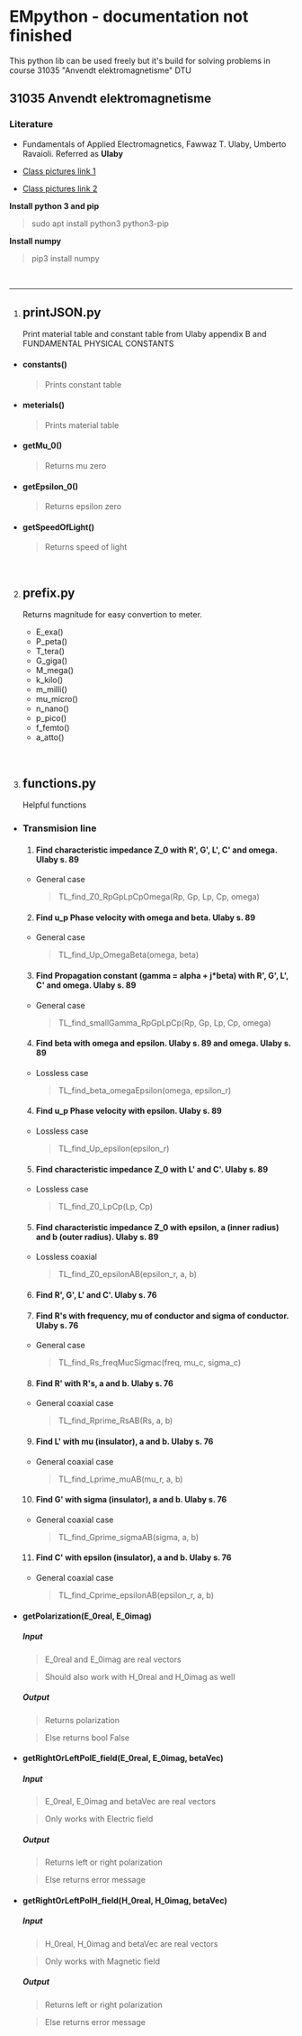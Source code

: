 # EMpython - documentation not finished 
This python lib can be used freely but it's build for solving problems in course 31035 "Anvendt elektromagnetisme" DTU


## 31035 Anvendt elektromagnetisme

### Literature
  
  - Fundamentals of Applied Electromagnetics, Fawwaz T. Ulaby, Umberto Ravaioli. Referred as **Ulaby** 

  - [Class pictures link 1](https://www.dropbox.com/sh/mmwt50c62wx66n8/AAAk9syV4ZdBt49FdrQ1KfLya?dl=0)
  
  - [Class pictures link 2](https://drive.google.com/open?id=1poexgWhZUBpiSHl2aM6Wob38YJCyake8)


**Install python 3 and pip**
 > sudo apt install python3 python3-pip

**Install numpy**
 > pip3 install numpy

</br>

***

1. ## printJSON.py

    Print material table and constant table from Ulaby appendix B and FUNDAMENTAL PHYSICAL CONSTANTS
  
  - #### constants()

    > Prints constant table
  
  - #### meterials()

    > Prints material table

  - #### getMu_0()

    > Returns mu zero

  - #### getEpsilon_0()

    > Returns epsilon zero
  
  - #### getSpeedOfLight()

    > Returns speed of light

</br>

2. ## prefix.py

    Returns magnitude for easy convertion to meter.
    
    - E_exa()
    - P_peta()
    - T_tera()
    - G_giga()
    - M_mega()
    - k_kilo()
    - m_milli()
    - mu_micro()
    - n_nano()
    - p_pico()
    - f_femto()
    - a_atto()

</br>


3. ## functions.py

    Helpful functions 
  
  - ### Transmision line

    1. #### Find characteristic impedance Z_0 with R', G', L', C' and omega. Ulaby s. 89
    
      - General case

          > TL_find_Z0_RpGpLpCpOmega(Rp, Gp, Lp, Cp, omega)

    2. #### Find u_p Phase velocity with omega and beta. Ulaby s. 89

      - General case

          > TL_find_Up_OmegaBeta(omega, beta)

    3. #### Find Propagation constant (gamma = alpha + j*beta) with R', G', L', C' and omega. Ulaby s. 89

      - General case

          > TL_find_smallGamma_RpGpLpCp(Rp, Gp, Lp, Cp, omega)
    
    4. #### Find beta with omega and epsilon. Ulaby s. 89 and omega. Ulaby s. 89

      - Lossless case

          > TL_find_beta_omegaEpsilon(omega, epsilon_r)

    4. #### Find u_p Phase velocity with epsilon. Ulaby s. 89

      - Lossless case

          > TL_find_Up_epsilon(epsilon_r)
    
    5. #### Find characteristic impedance Z_0 with L' and C'. Ulaby s. 89

      - Lossless case

          > TL_find_Z0_LpCp(Lp, Cp)

    5. #### Find characteristic impedance Z_0 with epsilon, a (inner radius) and b (outer radius). Ulaby s. 89

      - Lossless coaxial

          > TL_find_Z0_epsilonAB(epsilon_r, a, b)
    
    6. #### Find R', G', L' and C'. Ulaby s. 76

    7. #### Find R's with frequency, mu of conductor and sigma of conductor. Ulaby s. 76

      - General case

          > TL_find_Rs_freqMucSigmac(freq, mu_c, sigma_c)
    
    8. #### Find R' with R's, a and b. Ulaby s. 76

      - General coaxial case

          > TL_find_Rprime_RsAB(Rs, a, b)
    
    9. #### Find L' with mu (insulator), a and b. Ulaby s. 76

      - General coaxial case

          > TL_find_Lprime_muAB(mu_r, a, b)
    
    10. #### Find G' with sigma (insulator), a and b. Ulaby s. 76

      - General coaxial case

          > TL_find_Gprime_sigmaAB(sigma, a, b)
    
    11. #### Find C' with epsilon (insulator), a and b. Ulaby s. 76

      - General coaxial case

          > TL_find_Cprime_epsilonAB(epsilon_r, a, b)
    

  - #### getPolarization(E_0real, E_0imag)

    ##### Input
      > E_0real and E_0imag are real vectors

      > Should also work with H_0real and H_0imag as well
      
    ##### Output
      > Returns polarization

      > Else returns bool False
  
  - #### getRightOrLeftPolE_field(E_0real, E_0imag, betaVec)

     ##### Input
      > E_0real, E_0imag and betaVec are real vectors

      > Only works with Electric field
      
    ##### Output
      > Returns left or right polarization

      > Else returns error message
  
  - #### getRightOrLeftPolH_field(H_0real, H_0imag, betaVec)

     ##### Input
      > H_0real, H_0imag and betaVec are real vectors

      > Only works with Magnetic field
      
    ##### Output
      > Returns left or right polarization

      > Else returns error message
  

